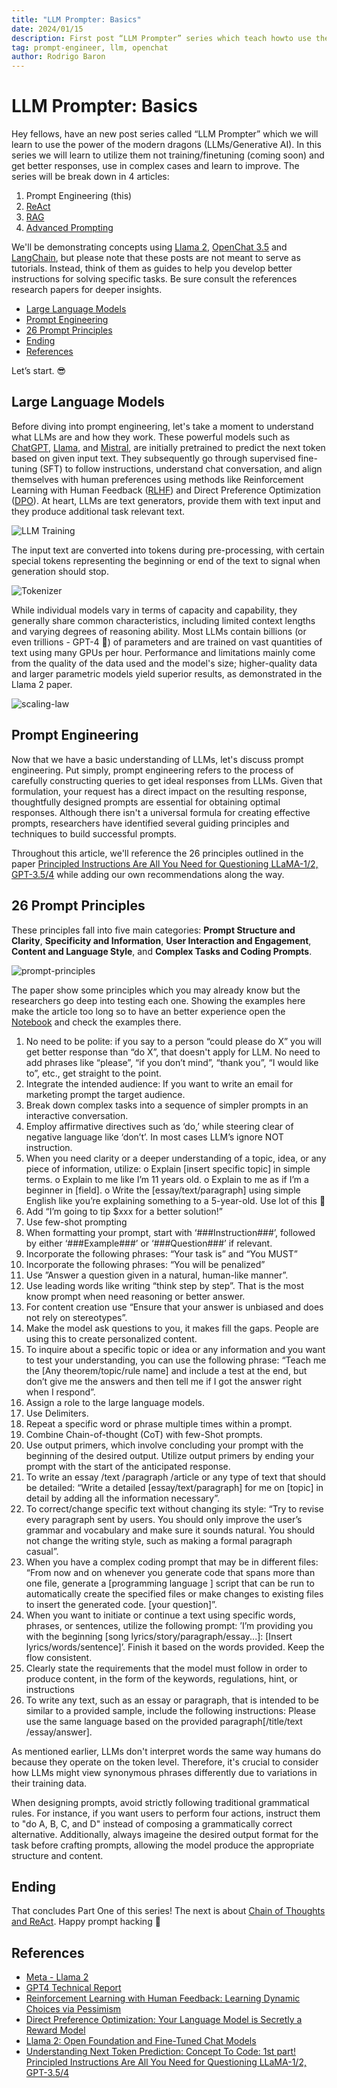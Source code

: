 ```yaml
---
title: "LLM Prompter: Basics"
date: 2024/01/15
description: First post “LLM Prompter” series which teach howto use the power of the modern dragons (LLMs/Generative AI).
tag: prompt-engineer, llm, openchat
author: Rodrigo Baron
---
```


# LLM Prompter: Basics

Hey fellows, have an new post series called “LLM Prompter” which we will learn to use the power of the modern dragons (LLMs/Generative AI). In this series we will learn to utilize them not training/finetuning (coming soon)  and get better responses, use in complex cases and learn to improve. The series will be break down in 4 articles:

1. Prompt Engineering (this)
2. [ReAct](llm-prompter-react)
3. [RAG](llm-prompter-rag)
4. [Advanced Prompting](llm-prompter-advanced)

We'll be demonstrating concepts using [Llama 2](https://ai.meta.com/llama/), [OpenChat 3.5](https://github.com/imoneoi/openchat) and [LangChain](https://www.langchain.com/), but please note that these posts are not meant to serve as tutorials. Instead, think of them as guides to help you develop better instructions for solving specific tasks. Be sure consult the references research papers for deeper insights.

- [Large Language Models](#large-language-models)
- [Prompt Engineering](#prompt-engineering)
- [26 Prompt Principles](#26-prompt-principles)
- [Ending](#ending)
- [References](#references)

Let’s start. 😎

## Large Language Models

Before diving into prompt engineering, let's take a moment to understand what LLMs are and how they work. These powerful models such as [ChatGPT](https://arxiv.org/abs/2303.08774), [Llama](https://ai.meta.com/llama/), and [Mistral](https://mistral.ai/news/mixtral-of-experts/), are initially pretrained to predict the next token based on given input text. They subsequently go through supervised fine-tuning (SFT) to follow instructions, understand chat conversation, and align themselves with human preferences using methods like Reinforcement Learning with Human Feedback ([RLHF](https://arxiv.org/abs/2305.18438)) and Direct Preference Optimization ([DPO](https://arxiv.org/abs/2305.18290)). At heart, LLMs are text generators, provide them with text input and they produce additional task relevant text.

![LLM Training](/images/prompter/llm-training.png "Understanding Next Token Prediction: Concept To Code: 1st part!")

The input text are converted into tokens during pre-processing, with certain special tokens representing the beginning or end of the text to signal when generation should stop.

![Tokenizer](/images/prompter/tokenizer.png "Understanding Next Token Prediction: Concept To Code: 1st part!")

While individual models vary in terms of capacity and capability, they generally share common characteristics, including limited context lengths and varying degrees of reasoning ability. Most LLMs contain billions (or even trillions - GPT-4 👀) of parameters and are trained on vast quantities of text using many GPUs per hour. Performance and limitations mainly come from the quality of the data used and the model's size; higher-quality data and larger parametric models yield superior results, as demonstrated in the Llama 2 paper.

![scaling-law](/images/prompter/scaling-law.png "Llama 2: Open Foundation and Fine-Tuned Chat Models")

## Prompt Engineering

Now that we have a basic understanding of LLMs, let's discuss prompt engineering. Put simply, prompt engineering refers to the process of carefully constructing queries to get ideal responses from LLMs. Given that formulation, your request has a direct impact on the resulting response, thoughtfully designed prompts are essential for obtaining optimal responses. Although there isn't a universal formula for creating effective prompts, researchers have identified several guiding principles and techniques to build successful prompts.

Throughout this article, we'll reference the 26 principles outlined in the paper [Principled Instructions Are All You Need for Questioning LLaMA-1/2, GPT-3.5/4](https://arxiv.org/abs/2312.16171) while adding our own recommendations along the way.

## 26 Prompt Principles

These principles fall into five main categories: **Prompt Structure and Clarity**, **Specificity and Information**, **User Interaction and Engagement**, **Content and Language Style**, and **Complex Tasks and Coding Prompts**.

![prompt-principles](/images/prompter/prompt-principles.png "Principled Instructions Are All You Need for Questioning LLaMA-1/2, GPT-3.5/4")

The paper show some principles which you may already know but the researchers go deep into testing each one. Showing the examples here make the article too long so to have an better experience open the [Notebook](https://github.com/rodrigobaron/site_content/blob/main/prompt/1_prompt_engineer.ipynb) and check the examples there.

1. No need to be polite: if you say to a person “could please do X” you will get better response than “do X”, that doesn't apply for LLM. No need to add phrases like “please”, “if you don’t  mind”, “thank you”, “I would like to”, etc.,  get straight to the point.
2. Integrate the intended audience: If you want to write an email for marketing prompt the target audience.
3. Break down complex tasks into a sequence of simpler prompts in an interactive conversation.
4. Employ affirmative directives such as ‘do,’ while steering clear of negative language like ‘don’t’. In most cases LLM’s ignore NOT instruction.
5. When you need clarity or a deeper understanding of a topic, idea, or any piece of information, utilize:
o Explain [insert specific topic] in simple terms.
o Explain to me like I’m 11 years old.
o Explain to me as if I’m a beginner in [field].
o Write the [essay/text/paragraph] using simple English like you’re explaining something to a 5-year-old.
Use lot of this 🙂
6. Add “I’m going to tip $xxx for a better solution!”
7. Use few-shot prompting
8. When formatting your prompt, start with ‘###Instruction###’, followed by either ‘###Example###’ or ‘###Question###’ if relevant.
9. Incorporate the following phrases: “Your task is” and “You MUST”
10. Incorporate the following phrases: “You will be penalized”
11. Use ”Answer a question given in a natural, human-like manner”.
12. Use leading words like writing “think step by step”. That is the most know prompt when need reasoning or better answer.
13. For content creation use “Ensure that your answer is unbiased and does not rely on stereotypes”.
14. Make the model ask questions to you, it makes fill the gaps. People are using this to create personalized content.
15. To inquire about a specific topic or idea or any information and you want to test your understanding, you can use the following phrase: “Teach me the [Any theorem/topic/rule name] and include a test at the end, but don’t give me the answers and then tell me if I got the answer right when I respond”.
16. Assign a role to the large language models.
17. Use Delimiters.
18. Repeat a specific word or phrase multiple times within a prompt.
19. Combine Chain-of-thought (CoT) with few-Shot prompts.
20. Use output primers, which involve concluding your prompt with the beginning of the desired output. Utilize output primers by ending your prompt with the start of the anticipated response.
21. To write an essay /text /paragraph /article or any type of text that should be detailed: “Write a detailed [essay/text/paragraph] for me on [topic] in detail by adding all the information necessary”.
22. To correct/change specific text without changing its style: “Try to revise every paragraph sent by users. You should only improve the user’s grammar and vocabulary and make sure it sounds natural. You should not change the writing style, such as making a formal paragraph casual”.
23. When you have a complex coding prompt that may be in different files: “From now and on whenever you generate code that spans more than one file, generate a [programming language ] script that can be run to automatically create the specified files or make changes to existing files to insert the generated code. [your question]”.
24. When you want to initiate or continue a text using specific words, phrases, or sentences, utilize the following prompt:
’I’m providing you with the beginning [song lyrics/story/paragraph/essay...]: [Insert lyrics/words/sentence]’. Finish it based on the words provided. Keep the flow consistent.
25. Clearly state the requirements that the model must follow in order to produce content, in the form of the keywords, regulations, hint, or instructions
26. To write any text, such as an essay or paragraph, that is intended to be similar to a provided sample, include the following instructions: Please use the same language based on the provided paragraph[/title/text /essay/answer].

As mentioned earlier, LLMs don't interpret words the same way humans do because they operate on the token level. Therefore, it's crucial to consider how LLMs might view synonymous phrases differently due to variations in their training data. 

When designing prompts, avoid strictly following traditional grammatical rules. For instance, if you want users to perform four actions, instruct them to "do A, B, C, and D" instead of composing a grammatically correct alternative. Additionally, always imageine the desired output format for the task before crafting prompts, allowing the model produce the appropriate structure and content.

## Ending

That concludes Part One of this series! The next is about [Chain of Thoughts and ReAct](llm-prompter-react). Happy prompt hacking 🙂


## References

- [Meta - Llama 2](https://ai.meta.com/llama/)
- [GPT4 Technical Report](https://arxiv.org/abs/2303.08774)
- [Reinforcement Learning with Human Feedback: Learning Dynamic Choices via Pessimism](https://arxiv.org/abs/2305.18438)
- [Direct Preference Optimization: Your Language Model is Secretly a Reward Model](https://arxiv.org/abs/2305.18290)
- [Llama 2: Open Foundation and Fine-Tuned Chat Models](https://arxiv.org/abs/2307.09288)
- [Understanding Next Token Prediction: Concept To Code: 1st part!](https://medium.com/@akash.kesrwani99/understanding-next-token-prediction-concept-to-code-1st-part-7054dabda347)
[Principled Instructions Are All You Need for Questioning LLaMA-1/2, GPT-3.5/4](https://arxiv.org/abs/2312.16171)